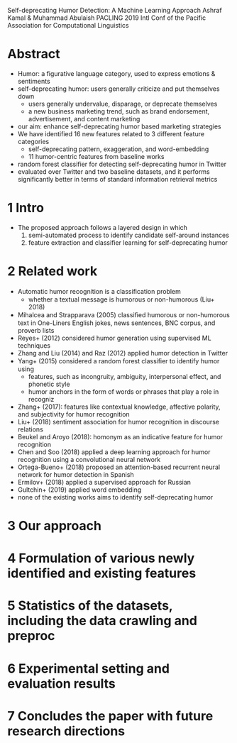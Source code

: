 Self-deprecating Humor Detection: A Machine Learning Approach
Ashraf Kamal & Muhammad Abulaish
PACLING 2019 Intl Conf of the Pacific Association for Computational Linguistics

# Abstract

* Humor: a figurative language category, used to express emotions & sentiments
* self-deprecating humor: users generally criticize and put themselves down
  * users generally undervalue, disparage, or deprecate themselves
  * a new business marketing trend, such as brand endorsement, advertisement,
    and content marketing
* our aim: enhance self-deprecating humor based marketing strategies
* We have identified 16 new features related to 3 different feature categories
  * self-deprecating pattern, exaggeration, and word-embedding
  * 11 humor-centric features from baseline works
* random forest classifier for detecting self-deprecating humor in Twitter
* evaluated over Twitter and two baseline datasets, and it performs
  significantly better in terms of standard information retrieval metrics

# 1 Intro

* The proposed approach follows a layered design in which
  1. semi-automated process to identify candidate self-around instances
  2. feature extraction and classifier learning for self-deprecating humor

# 2 Related work

* Automatic humor recognition is a classiﬁcation problem
  * whether a textual message is humorous or non-humorous (Liu+ 2018)
* Mihalcea and Strapparava (2005) classiﬁed humorous or non-humorous text in
  One-Liners English jokes, news sentences, BNC corpus, and proverb lists
* Reyes+ (2012) considered humor generation using supervised ML techniques
* Zhang and Liu (2014) and Raz (2012) applied humor detection in Twitter
* Yang+ (2015) considered a random forest classiﬁer to identify humor using
  * features, such as incongruity, ambiguity, interpersonal effect, and
    phonetic style
  * humor anchors in the form of words or phrases that play a role in recogniz
* Zhang+ (2017): features like contextual knowledge, affective polarity, and
  subjectivity for humor recognition
* Liu+ (2018) sentiment association for humor recognition in discourse relations
* Beukel and Aroyo (2018): homonym as an indicative feature for humor recognition
* Chen and Soo (2018) applied a deep learning approach for humor recognition
  using a convolutional neural network
* Ortega-Bueno+ (2018) proposed an attention-based recurrent neural network
  for humor detection in Spanish
* Ermilov+ (2018) applied a supervised approach for Russian
* Gultchin+ (2019) applied word embedding
* none of the existing works aims to identify self-deprecating humor

# 3 Our approach

# 4 Formulation of various newly identified and existing features

# 5 Statistics of the datasets, including the data crawling and preproc

# 6 Experimental setting and evaluation results

# 7 Concludes the paper with future research directions
